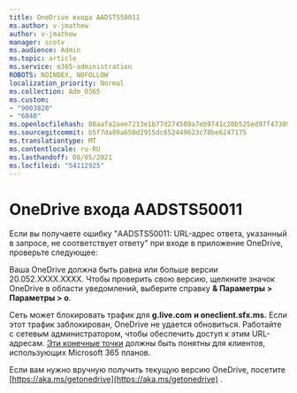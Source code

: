```yaml
---
title: OneDrive входа AADSTS50011
ms.author: v-jmathew
author: v-jmathew
manager: scotv
ms.audience: Admin
ms.topic: article
ms.service: o365-administration
ROBOTS: NOINDEX, NOFOLLOW
localization_priority: Normal
ms.collection: Adm_O365
ms.custom:
- "9003820"
- "6840"
ms.openlocfilehash: 80aafa2aee7213e1b77d274509a7eb9741c20b525ed97f473093ac8c6514f3c7
ms.sourcegitcommit: b5f7da89a650d2915dc652449623c78be6247175
ms.translationtype: MT
ms.contentlocale: ru-RU
ms.lasthandoff: 08/05/2021
ms.locfileid: "54112925"
---
```

# <a name="onedrive-login-error-aadsts50011"></a>OneDrive входа AADSTS50011

Если вы получаете ошибку "AADSTS50011: URL-адрес ответа, указанный в запросе, не соответствует ответу" при входе в приложение OneDrive, проверьте следующее:

Ваша OneDrive должна быть равна или больше версии 20.052.XXXX.XXXX. Чтобы проверить свою версию, щелкните значок OneDrive в области уведомлений, выберите справку **& Параметры > Параметры > о**.

Сеть может блокировать трафик для **g.live.com** **и oneclient.sfx.ms.** Если этот трафик заблокирован, OneDrive не удается обновиться. Работайте с сетевым администратором, чтобы обеспечить доступ к этим URL-адресам. [Эти конечные точки](https://docs.microsoft.com/microsoft-365/enterprise/urls-and-ip-address-ranges?view=o365-worldwide) должны быть понятны для клиентов, использующих Microsoft 365 планов.

Если вам нужно вручную получить текущую версию OneDrive, посетите [https://aka.ms/getonedrive](https://aka.ms/getonedrive) .
